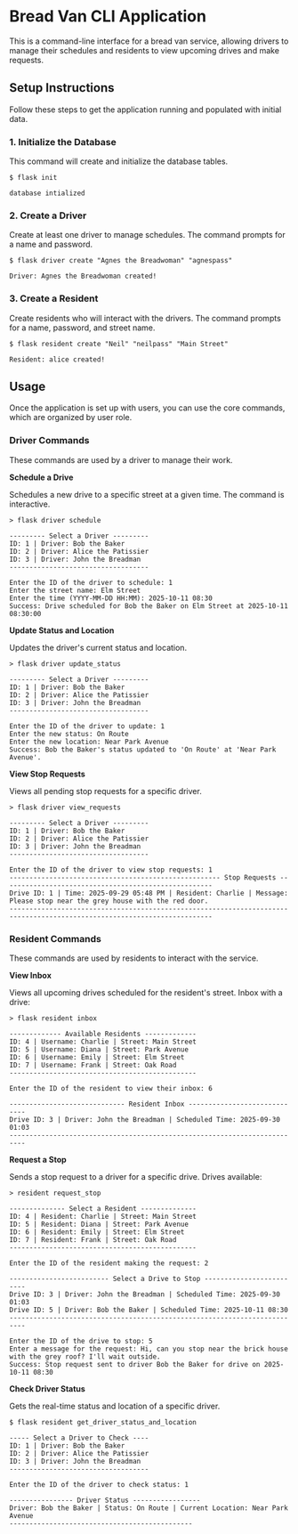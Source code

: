 # Bread Van CLI Application

This is a command-line interface for a bread van service, allowing drivers to manage their schedules and residents to view upcoming drives and make requests.

## Setup Instructions

Follow these steps to get the application running and populated with initial data.

### 1. Initialize the Database

This command will create and initialize the database tables.

```
$ flask init

database intialized
```

### 2. Create a Driver

Create at least one driver to manage schedules. The command prompts for a name and password.

```
$ flask driver create "Agnes the Breadwoman" "agnespass"

Driver: Agnes the Breadwoman created!
```

### 3. Create a Resident

Create residents who will interact with the drivers. The command prompts for a name, password, and street name.

```
$ flask resident create "Neil" "neilpass" "Main Street"

Resident: alice created!
```

## Usage

Once the application is set up with users, you can use the core commands, which are organized by user role.

### Driver Commands

These commands are used by a driver to manage their work.

**Schedule a Drive**

Schedules a new drive to a specific street at a given time. The command is interactive.

```
> flask driver schedule

--------- Select a Driver ---------
ID: 1 | Driver: Bob the Baker
ID: 2 | Driver: Alice the Patissier
ID: 3 | Driver: John the Breadman
-----------------------------------

Enter the ID of the driver to schedule: 1
Enter the street name: Elm Street
Enter the time (YYYY-MM-DD HH:MM): 2025-10-11 08:30
Success: Drive scheduled for Bob the Baker on Elm Street at 2025-10-11 08:30:00
```


**Update Status and Location**

Updates the driver's current status and location.

```
> flask driver update_status

--------- Select a Driver ---------
ID: 1 | Driver: Bob the Baker
ID: 2 | Driver: Alice the Patissier
ID: 3 | Driver: John the Breadman
-----------------------------------

Enter the ID of the driver to update: 1
Enter the new status: On Route
Enter the new location: Near Park Avenue
Success: Bob the Baker's status updated to 'On Route' at 'Near Park Avenue'.
```


**View Stop Requests**

Views all pending stop requests for a specific driver.

```
> flask driver view_requests

--------- Select a Driver ---------
ID: 1 | Driver: Bob the Baker
ID: 2 | Driver: Alice the Patissier
ID: 3 | Driver: John the Breadman
-----------------------------------

Enter the ID of the driver to view stop requests: 1
----------------------------------------------------- Stop Requests -----------------------------------------------------
Drive ID: 1 | Time: 2025-09-29 05:48 PM | Resident: Charlie | Message: Please stop near the grey house with the red door.
-------------------------------------------------------------------------------------------------------------------------
```

### Resident Commands

These commands are used by residents to interact with the service.

**View Inbox**

Views all upcoming drives scheduled for the resident's street.
Inbox with a drive:

```
> flask resident inbox

------------- Available Residents -------------
ID: 4 | Username: Charlie | Street: Main Street
ID: 5 | Username: Diana | Street: Park Avenue
ID: 6 | Username: Emily | Street: Elm Street
ID: 7 | Username: Frank | Street: Oak Road
-----------------------------------------------

Enter the ID of the resident to view their inbox: 6

----------------------------- Resident Inbox -----------------------------
Drive ID: 3 | Driver: John the Breadman | Scheduled Time: 2025-09-30 01:03
--------------------------------------------------------------------------
```


**Request a Stop**

Sends a stop request to a driver for a specific drive.
Drives available:

```
> resident request_stop

-------------- Select a Resident --------------
ID: 4 | Resident: Charlie | Street: Main Street
ID: 5 | Resident: Diana | Street: Park Avenue
ID: 6 | Resident: Emily | Street: Elm Street
ID: 7 | Resident: Frank | Street: Oak Road
-----------------------------------------------

Enter the ID of the resident making the request: 2

------------------------- Select a Drive to Stop -------------------------
Drive ID: 3 | Driver: John the Breadman | Scheduled Time: 2025-09-30 01:03
Drive ID: 5 | Driver: Bob the Baker | Scheduled Time: 2025-10-11 08:30
--------------------------------------------------------------------------

Enter the ID of the drive to stop: 5
Enter a message for the request: Hi, can you stop near the brick house with the grey roof? I'll wait outside.
Success: Stop request sent to driver Bob the Baker for drive on 2025-10-11 08:30
```


**Check Driver Status**

Gets the real-time status and location of a specific driver.

```
$ flask resident get_driver_status_and_location

----- Select a Driver to Check ----
ID: 1 | Driver: Bob the Baker
ID: 2 | Driver: Alice the Patissier
ID: 3 | Driver: John the Breadman
-----------------------------------

Enter the ID of the driver to check status: 1

---------------- Driver Status -----------------
Driver: Bob the Baker | Status: On Route | Current Location: Near Park Avenue
----------------------------------------------
```